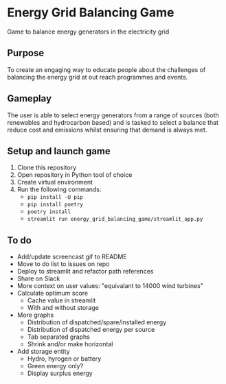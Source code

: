 # Energy Grid Balancing Game
Game to balance energy generators in the electricity grid

## Purpose
To create an engaging way to educate people about the challenges of balancing the energy grid at out reach programmes and events.

## Gameplay
The user is able to select energy generators from a range of sources (both renewables and hydrocarbon based) and is tasked to select a balance that reduce cost and emissions whilst ensuring that demand is always met.

## Setup and launch game
1. Clone this repository
1. Open repository in Python tool of choice
1. Create virtual environment
1. Run the following commands:
    - `pip install -U pip`
    - `pip install poetry`
    - `poetry install`
    - `streamlit run energy_grid_balancing_game/streamlit_app.py`

## To do
- Add/update screencast gif to README
- Move to do list to issues on repo
- Deploy to streamlit and refactor path references
- Share on Slack
- More context on user values: "equivalant to 14000 wind turbines"
- Calculate optimum score
    - Cache value in streamlit
    - With and without storage
- More graphs
    - Distribution of dispatched/spare/installed energy
    - Distribution of dispatched energy per source
    - Tab separated graphs
    - Shrink and/or make horizontal
- Add storage entity
    - Hydro, hyrogen or battery
    - Green energy only?
    - Display surplus energy